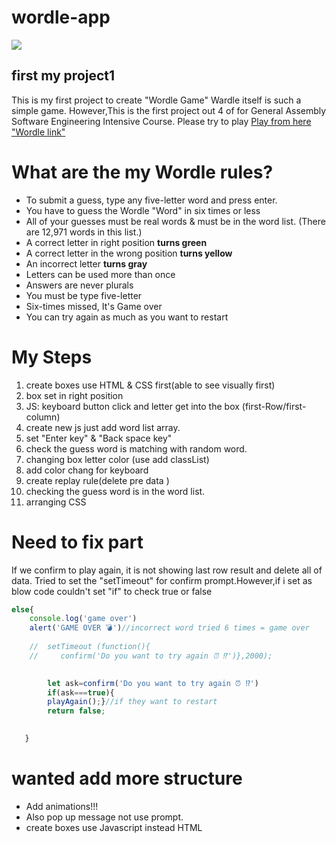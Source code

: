 # wordle-app
![](https://i.pinimg.com/564x/24/0e/e0/240ee0ffbf9576e6e95ff52547b56d4a.jpg)
## first my project1

This is my first project to create "Wordle Game"
Wardle itself is such a simple game. However,This is the first project out 4 of for General Assembly Software Engineering Intensive Course. 
Please try to play [Play from here "Wordle link"](https://MKuma5555.github.io/wordle-app/wordle.html)

# What are the my Wordle rules?

* To submit a guess, type any five-letter word and press enter.
* You have to guess the Wordle "Word" in six times or less
* All of your guesses must be real words & must be in the word list. (There are  12,971 words in this list.)
* A correct letter in right position **turns green**
* A correct letter in the wrong position **turns yellow**
* An incorrect letter **turns gray**
* Letters can be used more than once
* Answers are never plurals
* You must be type five-letter
* Six-times missed, It's Game over
* You can try again as much as you want to restart 

# My Steps
1. create boxes use HTML & CSS first(able to see visually first)
2. box set in right position
3. JS: keyboard button click and letter get into the box (first-Row/first-column)
4. create new js just add word list array.
5. set "Enter key" & "Back space key"
6. check the guess word is matching with random word.
7. changing box letter color (use add classList)
8. add color chang for keyboard
9. create replay rule(delete pre data )
10. checking the guess word is in the word list.
11. arranging CSS



# Need to fix part
If we confirm to play again, it is not showing last row result and delete all of data.
Tried to set the "setTimeout" for confirm prompt.However,if i set as blow code couldn't set "if" to check true or false

```````js
else{
    console.log('game over')
    alert('GAME OVER 💣')//incorrect word tried 6 times = game over
   
    //  setTimeout (function(){
    //     confirm('Do you want to try again ⏰ ⁉️')},2000);

 
        let ask=confirm('Do you want to try again ⏰ ⁉️')
        if(ask===true){
        playAgain();}//if they want to restart 
        return false;
         

   }
````````````````````````````

# wanted add more structure
  
* Add animations!!!
* Also pop up message not use prompt.
*  create boxes use Javascript instead HTML
  
